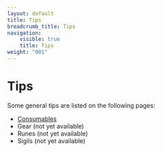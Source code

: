 ```yaml
---
layout: default
title: Tips
breadcrumb_title: Tips
navigation:
    visible: true
    title: Tips
weight: "001"
---
```


# Tips
Some general tips are listed on the following pages:

- [Consumables](consumables/)
- Gear (not yet available)
- Runes (not yet available)
- Sigils (not yet available)
